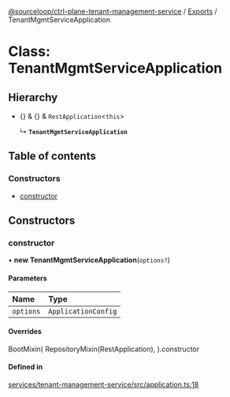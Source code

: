 [@sourceloop/ctrl-plane-tenant-management-service](../README.md) / [Exports](../modules.md) / TenantMgmtServiceApplication

# Class: TenantMgmtServiceApplication

## Hierarchy

- {} & {} & `RestApplication`<`this`\>

  ↳ **`TenantMgmtServiceApplication`**

## Table of contents

### Constructors

- [constructor](TenantMgmtServiceApplication.md#constructor)

## Constructors

### constructor

• **new TenantMgmtServiceApplication**(`options?`)

#### Parameters

| Name | Type |
| :------ | :------ |
| `options` | `ApplicationConfig` |

#### Overrides

BootMixin(
  RepositoryMixin(RestApplication),
).constructor

#### Defined in

[services/tenant-management-service/src/application.ts:18](https://github.com/sourcefuse/arc-saas/blob/5e03dcb/services/tenant-management-service/src/application.ts#L18)
